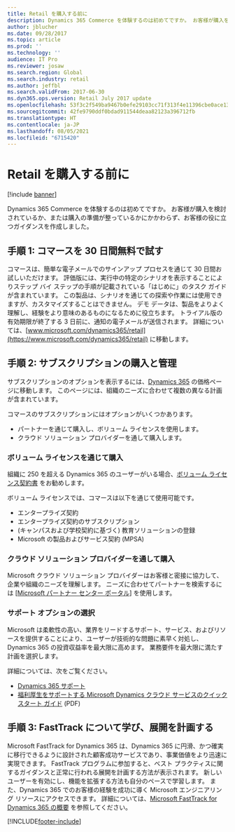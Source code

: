 ```yaml
---
title: Retail を購入する前に
description: Dynamics 365 Commerce を体験するのは初めてですか。 お客様が購入を検討されているか、または購入の準備が整っているかにかかわらず、お客様の役に立つガイダンスを作成しました。
author: jblucher
ms.date: 09/28/2017
ms.topic: article
ms.prod: ''
ms.technology: ''
audience: IT Pro
ms.reviewer: josaw
ms.search.region: Global
ms.search.industry: retail
ms.author: jeffbl
ms.search.validFrom: 2017-06-30
ms.dyn365.ops.version: Retail July 2017 update
ms.openlocfilehash: 53f3c2f549ba9467b0efe29103cc71f313f4e11396cbe0ace1302fd4fe9c0e61
ms.sourcegitcommit: 42fe9790ddf0bdad911544deaa82123a396712fb
ms.translationtype: HT
ms.contentlocale: ja-JP
ms.lasthandoff: 08/05/2021
ms.locfileid: "6715420"
---
```

# <a name="before-you-buy-retail"></a>Retail を購入する前に

[!include [banner](../../includes/banner.md)]

Dynamics 365 Commerce を体験するのは初めてですか。 お客様が購入を検討されているか、または購入の準備が整っているかにかかわらず、お客様の役に立つガイダンスを作成しました。

## <a name="step-1-try-out-commerce-free-for-30-days"></a>手順 1: コマースを 30 日間無料で試す

コマースは、簡単な電子メールでのサインアップ プロセスを通じて 30 日間お試しいただけます。 評価版には、実行中の特定のシナリオを表示することによりステップ バイ ステップの手順が記載されている「はじめに」のタスク ガイドが含まれています。 この製品は、シナリオを通じての探索や作業には使用できますが、カスタマイズすることはできません。 デモ データは、製品をよりよく理解し、経験をより意味のあるものになるために役立ちます。 トライアル版の有効期限が終了する 3 日前に、通知の電子メールが送信されます。 詳細については、[www.microsoft.com/dynamics365/retail](https://www.microsoft.com/dynamics365/retail) に移動します。

## <a name="step-2-buy-and-manage-a-subscription"></a>手順 2: サブスクリプションの購入と管理

サブスクリプションのオプションを表示するには、[Dynamics 365](https://www.microsoft.com/dynamics365/pricing) の価格ページに移動します。 このページには、組織のニーズに合わせて複数の異なる計画が含まれています。

コマースのサブスクリプションにはオプションがいくつかあります。

- パートナーを通じて購入し、ボリューム ライセンスを使用します。
- クラウド ソリューション プロバイダーを通して購入します。

### <a name="buy-through-volume-licensing"></a>ボリューム ライセンスを通じて購入

組織に 250 を超える Dynamics 365 のユーザーがいる場合、[ボリューム ライセンス契約書](https://www.microsoft.com/licensing/how-to-buy/how-to-buy.aspx) をお勧めします。

ボリューム ライセンスでは、コマースは以下を通じて使用可能です。

- エンタープライズ契約
- エンタープライズ契約のサブスクリプション
- (キャンパスおよび学校契約に基づく) 教育ソリューションの登録
- Microsoft の製品およびサービス契約 (MPSA)

### <a name="buy-through-a-cloud-solution-provider"></a>クラウド ソリューション プロバイダーを通して購入

Microsoft クラウド ソリューション プロバイダーはお客様と密接に協力して、企業や組織のニーズを理解します。 ニーズに合わせてパートナーを検索するには [[Microsoft パートナー センター ポータル](https://partnercenter.microsoft.com/partner/home)] を使用します。

### <a name="choose-your-support-option"></a>サポート オプションの選択

Microsoft は柔軟性の高い、業界をリードするサポート、サービス、およびリソースを提供することにより、ユーザーが技術的な問題に素早く対処し、Dynamics 365 の投資収益率を最大限に高めます。 業務要件を最大限に満たす計画を選択します。

詳細については、次をご覧ください。

- [Dynamics 365 サポート](https://www.microsoft.com/dynamics365/support)
- [福利厚生をサポートする Microsoft Dynamics  クラウド サービスのクイック スタート ガイド](https://go.microsoft.com/fwlink/?LinkId=530335) (PDF)

## <a name="step-3-learn-about-fasttrack-and-plan-your-deployment"></a>手順 3: FastTrack について学び、展開を計画する

Microsoft FastTrack for Dynamics 365 は、Dynamics 365 に円滑、かつ確実に移行できるように設計された顧客成功サービスであり、事業価値をより迅速に実現できます。 FastTrack プログラムに参加すると、ベスト プラクティスに関するガイダンスと正常に行われる展開を計画する方法が表示されます。 新しいユーザーを有効にし、機能を拡張する方法も自分のペースで学習します。 また、Dynamics 365 でのお客様の経験を成功に導く Microsoft エンジニアリング リソースにアクセスできます。 詳細については、[Microsoft FastTrack for Dynamics 365 の概要](/dynamics365/fasttrack/) を参照してください。 


[!INCLUDE[footer-include](../../includes/footer-banner.md)]